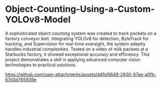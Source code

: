 # Object-Counting-Using-a-Custom-YOLOv8-Model

A sophisticated object counting system was created to track packets on a factory conveyor belt. Integrating YOLOv8 for detection, ByteTrack for tracking, and Supervision for real-time oversight, the system adeptly handles industrial complexities. Tested on a video of milk packets at a Starbucks factory, it showed exceptional accuracy and efficiency. This project demonstrates a skill in applying advanced computer vision technologies to practical solutions.




https://github.com/user-attachments/assets/d45d5649-2830-47ae-a0fb-67d3d765939e

